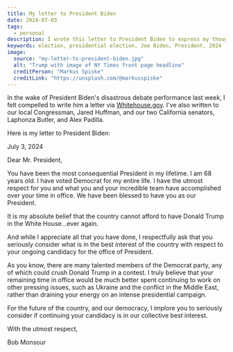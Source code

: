 ```yaml
---
title: My letter to President Biden
date: 2024-07-03
tags:
  - personal
description: I wrote this letter to President Biden to express my thoughts on his candidacy for the office of President in 2024.
keywords: election, presidential election, Joe Biden, President, 2024
image:
  source: "my-letter-to-president-biden.jpg"
  alt: "Trump with image of NY Times front page headline"
  creditPerson: "Markus Spiske"
  creditLink: "https://unsplash.com/@markusspiske"
---
```


In the wake of President Biden's disastrous debate performance last week, I felt compelled to write him a letter via [Whitehouse.gov](https://www.whitehouse.gov/contact/share/). I've also written to our local Congressman, Jared Huffman, and our two California senators, Laphonza Butler, and Alex Padilla.

Here is my letter to President Biden:

July 3, 2024

Dear Mr. President,

You have been the most consequential President in my lifetime. I am 68 years old. I have voted Democrat for my entire life. I have the utmost respect for you and what you and your incredible team have accomplished over your time in office. We have been blessed to have you as our President.

It is my absolute belief that the country cannot afford to have Donald Trump in the White House...ever again.

And while I appreciate all that you have done, I respectfully ask that you seriously consider what is in the best interest of the country with respect to your ongoing candidacy for the office of President.

As you know, there are many talented members of the Democrat party, any of which could crush Donald Trump in a contest. I truly believe that your remaining time in office would be much better spent continuing to work on other pressing issues, such as Ukraine and the conflict in the Middle East, rather than draining your energy on an intense presidential campaign.

For the future of the country, and our democracy, I implore you to seriously consider if continuing your candidacy is in our collective best interest.

With the utmost respect,

Bob Monsour
